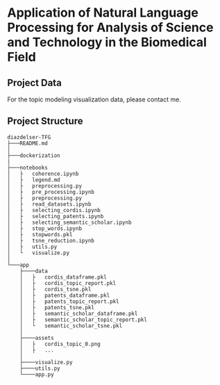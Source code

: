 # Application of Natural Language Processing for Analysis of Science and Technology in the Biomedical Field

## Project Data
For the topic modeling visualization data, please contact me.



## Project Structure

```
diazdelser-TFG
├───README.md
│
├───dockerization
|
├───notebooks
│   ├   coherence.ipynb
│   ├   legend.md
│   ├   preprocessing.py
│   ├   pre_processing.ipynb
│   ├   preprocessing.py
│   ├   read_datasets.ipynb
│   ├   selecting_cordis.ipynb
│   ├   selecting_patents.ipynb
│   ├   selecting_semantic_scholar.ipynb
│   ├   stop_words.ipynb
│   ├   stopwords.pkl
│   ├   tsne_reduction.ipynb
│   ├   utils.py
│   └   visualize.py
│   
└───app
    ├────data
    │   ├   cordis_dataframe.pkl
    │   ├   cordis_topic_report.pkl
    │   ├   cordis_tsne.pkl
    │   ├   patents_dataframe.pkl
    │   ├   patents_topic_report.pkl
    │   ├   patents_tsne.pkl
    │   ├   semantic_scholar_dataframe.pkl
    │   ├   semantic_scholar_topic_report.pkl
    │   └   semantic_scholar_tsne.pkl
    │ 
    ├────assets
    │   ├   cordis_topic_0.png
    │   ├   ...
    │ 
    ├────visualize.py
    ├────utils.py
    └────app.py



```

